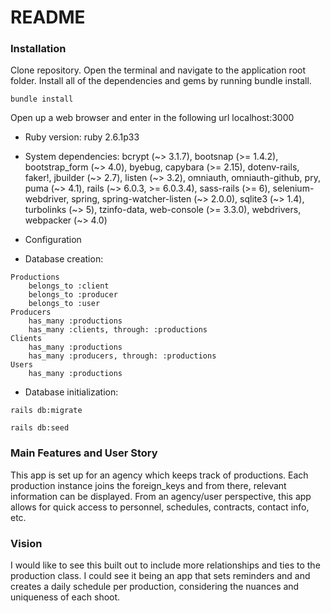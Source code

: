 # README

### Installation
Clone repository. 
Open the terminal and navigate to the application root folder.
Install all of the dependencies and gems by running bundle install.

```
bundle install
```

Open up a web browser and enter in the following url localhost:3000

* Ruby version: 
ruby 2.6.1p33

* System dependencies: 
bcrypt (~> 3.1.7), bootsnap (>= 1.4.2), bootstrap_form (~> 4.0), byebug, capybara (>= 2.15), dotenv-rails, faker!, jbuilder (~> 2.7), listen (~> 3.2), omniauth, omniauth-github, pry, puma (~> 4.1), rails (~> 6.0.3, >= 6.0.3.4), sass-rails (>= 6), selenium-webdriver, spring, spring-watcher-listen (~> 2.0.0), sqlite3 (~> 1.4), turbolinks (~> 5), tzinfo-data, web-console (>= 3.3.0), webdrivers, webpacker (~> 4.0)

* Configuration

* Database creation: 
```
Productions
    belongs_to :client
    belongs_to :producer
    belongs_to :user
Producers
    has_many :productions
    has_many :clients, through: :productions
Clients
    has_many :productions
    has_many :producers, through: :productions
Users
    has_many :productions
```

* Database initialization:
```
rails db:migrate
```

```
rails db:seed
```

### Main Features and User Story

This app is set up for an agency which keeps track of productions. Each production instance joins the foreign_keys and from there, relevant information can be displayed. From an agency/user perspective, this app allows for quick access to personnel, schedules, contracts, contact info, etc.

### Vision
I would like to see this built out to include more relationships and ties to the production class. I could see it being an app that sets reminders and and creates a daily schedule per production, considering the nuances and uniqueness of each shoot.